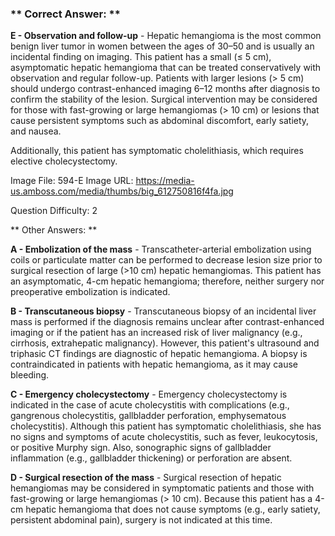 ### ** Correct Answer: **

**E - Observation and follow-up** - Hepatic hemangioma is the most common benign liver tumor in women between the ages of 30–50 and is usually an incidental finding on imaging. This patient has a small (≤ 5 cm), asymptomatic hepatic hemangioma that can be treated conservatively with observation and regular follow-up. Patients with larger lesions (> 5 cm) should undergo contrast-enhanced imaging 6–12 months after diagnosis to confirm the stability of the lesion. Surgical intervention may be considered for those with fast-growing or large hemangiomas (> 10 cm) or lesions that cause persistent symptoms such as abdominal discomfort, early satiety, and nausea.

Additionally, this patient has symptomatic cholelithiasis, which requires elective cholecystectomy.

Image File: 594-E
Image URL: https://media-us.amboss.com/media/thumbs/big_612750816f4fa.jpg

Question Difficulty: 2

** Other Answers: **

**A - Embolization of the mass** - Transcatheter-arterial embolization using coils or particulate matter can be performed to decrease lesion size prior to surgical resection of large (>10 cm) hepatic hemangiomas. This patient has an asymptomatic, 4-cm hepatic hemangioma; therefore, neither surgery nor preoperative embolization is indicated.

**B - Transcutaneous biopsy** - Transcutaneous biopsy of an incidental liver mass is performed if the diagnosis remains unclear after contrast-enhanced imaging or if the patient has an increased risk of liver malignancy (e.g., cirrhosis, extrahepatic malignancy). However, this patient's ultrasound and triphasic CT findings are diagnostic of hepatic hemangioma. A biopsy is contraindicated in patients with hepatic hemangioma, as it may cause bleeding.

**C - Emergency cholecystectomy** - Emergency cholecystectomy is indicated in the case of acute cholecystitis with complications (e.g., gangrenous cholecystitis, gallbladder perforation, emphysematous cholecystitis). Although this patient has symptomatic cholelithiasis, she has no signs and symptoms of acute cholecystitis, such as fever, leukocytosis, or positive Murphy sign. Also, sonographic signs of gallbladder inflammation (e.g., gallbladder thickening) or perforation are absent.

**D - Surgical resection of the mass** - Surgical resection of hepatic hemangiomas may be considered in symptomatic patients and those with fast-growing or large hemangiomas (> 10 cm). Because this patient has a 4-cm hepatic hemangioma that does not cause symptoms (e.g., early satiety, persistent abdominal pain), surgery is not indicated at this time.

